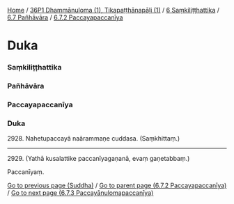 
[Home](/) / [36P1 Dhammānuloma (1), Tikapaṭṭhānapāḷi (1)](../../../../36P1.md) / [6 Saṃkiliṭṭhattika](../../../6.md) / [6.7 Pañhāvāra](../../6.7.md) / [6.7.2 Paccayapaccanīya](../6.7.2.md)

# Duka

### Saṃkiliṭṭhattika

### Pañhāvāra

### Paccayapaccanīya

### Duka

2928\. Nahetupaccayā naārammaṇe cuddasa. (Saṃkhittaṃ.)

---

2929\. (Yathā kusalattike paccanīyagaṇanā, evaṃ gaṇetabbaṃ.)

  
Paccanīyaṃ.



[Go to previous page (Suddha)](Suddha.md) / [Go to parent page (6.7.2 Paccayapaccanīya)](../6.7.2.md) / [Go to next page (6.7.3 Paccayānulomapaccanīya)](../6.7.3.md)


